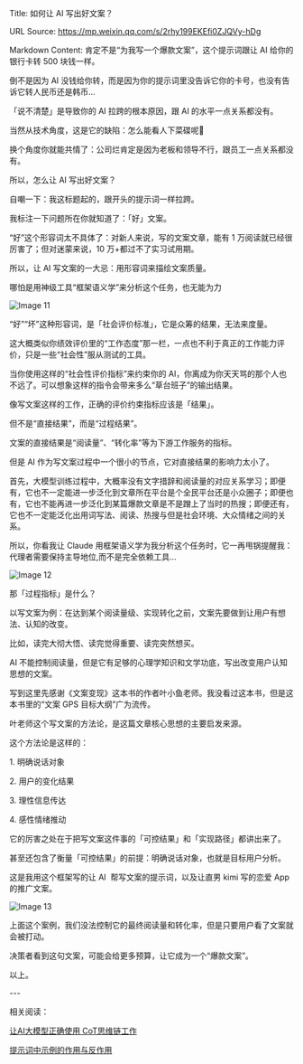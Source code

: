 Title: 如何让 AI 写出好文案？

URL Source: https://mp.weixin.qq.com/s/2rhy199EKEfi0ZJQVy-hDg

Markdown Content:
肯定不是“为我写一个爆款文案”，这个提示词跟让 AI 给你的银行卡转 500 块钱一样。

倒不是因为 AI 没钱给你转，而是因为你的提示词里没告诉它你的卡号，也没有告诉它转人民币还是韩币…

「说不清楚」是导致你的 AI 拉跨的根本原因，跟 AI 的水平一点关系都没有。

当然从技术角度，这是它的缺陷：怎么能看人下菜碟呢🌚

换个角度你就能共情了：公司烂肯定是因为老板和领导不行，跟员工一点关系都没有。

所以，怎么让 AI 写出好文案？

自嘲一下：我这标题起的，跟开头的提示词一样拉跨。

我标注一下问题所在你就知道了：「好」文案。

“好”这个形容词太不具体了：对新人来说，写的文案文章，能有 1 万阅读就已经很厉害了；但对迷蒙来说，10 万+都过不了实习试用期。

所以，让 AI 写文案的一大忌：用形容词来描绘文案质量。

哪怕是用神级工具“框架语义学”来分析这个任务，也无能为力

![Image 11](https://mmbiz.qpic.cn/mmbiz_jpg/tQO69fPQdGiaDYQSqXXZvfsAnDsPsTMiccKwc8icE4Z9GCp3wNjuiaHwzzj7lGFeB911b6zvlswibbKjleAj2ULV6Dg/640?wx_fmt=jpeg)

“好”“坏”这种形容词，是「社会评价标准」，它是众筹的结果，无法来度量。

这大概类似你绩效评价里的“工作态度”那一栏，一点也不利于真正的工作能力评价，只是一些“社会性”服从测试的工具。

当你使用这样的“社会性评价指标”来约束你的 AI，你离成为你天天骂的那个人也不远了。可以想象这样的指令会带来多么“草台班子”的输出结果。

像写文案这样的工作，正确的评价约束指标应该是「结果」。

但不是“直接结果”，而是“过程结果”。

文案的直接结果是“阅读量”、“转化率”等为下游工作服务的指标。

但是 AI 作为写文案过程中一个很小的节点，它对直接结果的影响力太小了。

首先，大模型训练过程中，大概率没有文字措辞和阅读量的对应关系学习；即便有，它也不一定能进一步泛化到文章所在平台是个全民平台还是小众圈子；即便也有，它也不能再进一步泛化到某篇爆款文章是不是蹭上了当时的热搜；即便还有，它也不一定能泛化出用词写法、阅读、热搜与但是社会环境、大众情绪之间的关系。

所以，你看我让 Claude 用框架语义学为我分析这个任务时，它一再甩锅提醒我：代理者需要保持主导地位,而不是完全依赖工具…

![Image 12](https://mmbiz.qpic.cn/mmbiz_jpg/tQO69fPQdGiaDYQSqXXZvfsAnDsPsTMiccdO7SVXyEwIKkYHR2I7k1PLmia8IzX9SwdKqejuS8RxLYC9SuCfEXfDw/640?wx_fmt=jpeg)

那「过程指标」是什么？

以写文案为例：在达到某个阅读量级、实现转化之前，文案先要做到让用户有想法、认知的改变。

比如，读完大彻大悟、读完觉得重要、读完突然想买。

AI 不能控制阅读量，但是它有足够的心理学知识和文学功底，写出改变用户认知思想的文案。

写到这里先感谢《文案变现》这本书的作者叶小鱼老师。我没看过这本书，但是这本书里的“文案 GPS 目标大纲”广为流传。

叶老师这个写文案的方法论，是这篇文章核心思想的主要启发来源。

这个方法论是这样的：

1\. 明确说话对象

2\. 用户的变化结果

3\. 理性信息传达

4\. 感性情绪推动

它的厉害之处在于把写文案这件事的「可控结果」和「实现路径」都讲出来了。

甚至还包含了衡量「可控结果」的前提：明确说话对象，也就是目标用户分析。

这是我用这个框架写的让 AI  帮写文案的提示词，以及让直男 kimi 写的恋爱 App 的推广文案。

![Image 13](https://mmbiz.qpic.cn/mmbiz_jpg/tQO69fPQdGiaDYQSqXXZvfsAnDsPsTMiccbnkutW5QqvxvutuFypIY6gIwLhnf6AGz7p978OtBw2Jv9lAfD6bhlQ/640?wx_fmt=jpeg)

上面这个案例，我们没法控制它的最终阅读量和转化率，但是只要用户看了文案就会被打动。

决策者看到这句文案，可能会给更多预算，让它成为一个“爆款文案”。

以上。

\---

相关阅读：

[让AI大模型正确使用 CoT思维链工作](https://mp.weixin.qq.com/s?__biz=MzU1MTAwNzY4Mg==&mid=2247489015&idx=1&sn=d2551713d493a5882578d7c215aeff47&scene=21#wechat_redirect)

[提示词中示例的作用与反作用](https://mp.weixin.qq.com/s?__biz=MzU1MTAwNzY4Mg==&mid=2247489020&idx=1&sn=9eaa99456b186c899bb3015f1991ac92&scene=21#wechat_redirect)
